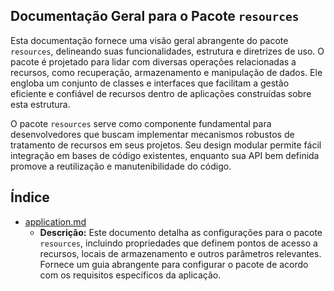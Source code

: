 ## Documentação Geral para o Pacote `resources`

Esta documentação fornece uma visão geral abrangente do pacote `resources`, delineando suas funcionalidades, estrutura e diretrizes de uso. O pacote é projetado para lidar com diversas operações relacionadas a recursos, como recuperação, armazenamento e manipulação de dados. Ele engloba um conjunto de classes e interfaces que facilitam a gestão eficiente e confiável de recursos dentro de aplicações construídas sobre esta estrutura.

O pacote `resources` serve como componente fundamental para desenvolvedores que buscam implementar mecanismos robustos de tratamento de recursos em seus projetos. Seu design modular permite fácil integração em bases de código existentes, enquanto sua API bem definida promove a reutilização e manutenibilidade do código. 


## Índice
- [application.md](application.md)
  - **Descrição:** Este documento detalha as configurações para o pacote `resources`, incluindo propriedades que definem pontos de acesso a recursos, locais de armazenamento e outros parâmetros relevantes. Fornece um guia abrangente para configurar o pacote de acordo com os requisitos específicos da aplicação. 



